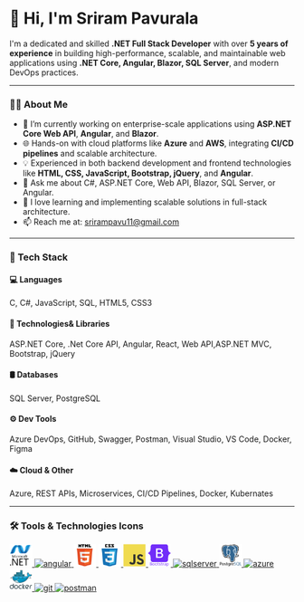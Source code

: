 # 👋 Hi, I'm Sriram Pavurala

I'm a dedicated and skilled **.NET Full Stack Developer** with over **5 years of experience** in building high-performance, scalable, and maintainable web applications using **.NET Core, Angular, Blazor, SQL Server**, and modern DevOps practices.

---

### 👨‍💻 About Me

- 🔭 I’m currently working on enterprise-scale applications using **ASP.NET Core Web API**, **Angular**, and **Blazor**.
- 🌐 Hands-on with cloud platforms like **Azure** and **AWS**, integrating **CI/CD pipelines** and scalable architecture.
- 💡 Experienced in both backend development and frontend technologies like **HTML, CSS, JavaScript, Bootstrap, jQuery**, and **Angular**.
- 💬 Ask me about C#, ASP.NET Core, Web API, Blazor, SQL Server, or Angular.
- 🚀 I love learning and implementing scalable solutions in full-stack architecture.
- 📫 Reach me at: [srirampavu11@gmail.com](mailto:srirampavu11@gmail.com)

---

### 🔧 Tech Stack

#### 💻 Languages
C, C#, JavaScript, SQL, HTML5, CSS3 

#### 🧩 Technologies& Libraries 
ASP.NET Core, .Net Core API, Angular, React, Web API,ASP.NET MVC, Bootstrap, jQuery 

#### 🛢 Databases
SQL Server, PostgreSQL

#### ⚙️ Dev Tools
Azure DevOps, GitHub, Swagger, Postman, Visual Studio, VS Code, Docker, Figma

#### ☁️ Cloud & Other
Azure, REST APIs, Microservices, CI/CD Pipelines, Docker, Kubernates

---

### 🛠️ Tools & Technologies Icons

<p align="left">
  <a href="https://dotnet.microsoft.com/" target="_blank" rel="noreferrer">
    <img src="https://raw.githubusercontent.com/devicons/devicon/master/icons/dot-net/dot-net-original-wordmark.svg" alt="dotnet" width="40" height="40"/>
  </a>
  <a href="https://angular.io" target="_blank" rel="noreferrer">
    <img src="https://angular.io/assets/images/logos/angular/angular.svg" alt="angular" width="40" height="40"/>
  </a>
  <a href="https://developer.mozilla.org/en-US/docs/Web/HTML" target="_blank" rel="noreferrer">
    <img src="https://raw.githubusercontent.com/devicons/devicon/master/icons/html5/html5-original-wordmark.svg" alt="html5" width="40" height="40"/>
  </a>
  <a href="https://www.w3schools.com/css/" target="_blank" rel="noreferrer">
    <img src="https://raw.githubusercontent.com/devicons/devicon/master/icons/css3/css3-original-wordmark.svg" alt="css3" width="40" height="40"/>
  </a>
  <a href="https://www.javascript.com/" target="_blank" rel="noreferrer">
    <img src="https://raw.githubusercontent.com/devicons/devicon/master/icons/javascript/javascript-original.svg" alt="javascript" width="40" height="40"/>
  </a>
  <a href="https://getbootstrap.com/" target="_blank" rel="noreferrer">
    <img src="https://raw.githubusercontent.com/devicons/devicon/master/icons/bootstrap/bootstrap-plain-wordmark.svg" alt="bootstrap" width="40" height="40"/>
  </a>
  <a href="https://www.microsoft.com/sql-server" target="_blank" rel="noreferrer">
    <img src="https://img.icons8.com/color/48/000000/microsoft-sql-server.png" alt="sqlserver" width="40" height="40"/>
  </a>
  <a href="https://www.postgresql.org/" target="_blank" rel="noreferrer">
    <img src="https://raw.githubusercontent.com/devicons/devicon/master/icons/postgresql/postgresql-original-wordmark.svg" alt="postgresql" width="40" height="40"/>
  </a>
  <a href="https://azure.microsoft.com/" target="_blank" rel="noreferrer">
    <img src="https://www.vectorlogo.zone/logos/microsoft_azure/microsoft_azure-icon.svg" alt="azure" width="40" height="40"/>
  </a>
  <a href="https://www.docker.com/" target="_blank" rel="noreferrer">
    <img src="https://raw.githubusercontent.com/devicons/devicon/master/icons/docker/docker-original-wordmark.svg" alt="docker" width="40" height="40"/>
  </a>
  <a href="https://git-scm.com/" target="_blank" rel="noreferrer">
    <img src="https://www.vectorlogo.zone/logos/git-scm/git-scm-icon.svg" alt="git" width="40" height="40"/>
  </a>
  <a href="https://www.postman.com/" target="_blank" rel="noreferrer">
    <img src="https://www.vectorlogo.zone/logos/getpostman/getpostman-icon.svg" alt="postman" width="40" height="40"/>
  </a>
</p>
